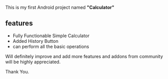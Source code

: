 This is my first Android project named **"Calculator"**

## features

* Fully Functionable Simple Calculator
* Added History Button
* can perform all the basic operations

Will definitely improve and add more features and addons from community will be highly appreciated.

Thank You.
